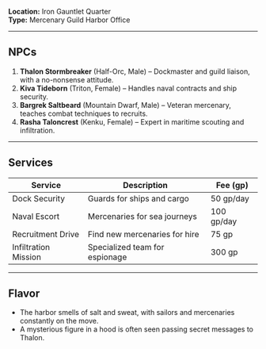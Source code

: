 **Location:** Iron Gauntlet Quarter  
**Type:** Mercenary Guild Harbor Office

---

## NPCs

1. **Thalon Stormbreaker** (Half-Orc, Male) – Dockmaster and guild liaison, with a no-nonsense attitude.
2. **Kiva Tideborn** (Triton, Female) – Handles naval contracts and ship security.
3. **Bargrek Saltbeard** (Mountain Dwarf, Male) – Veteran mercenary, teaches combat techniques to recruits.
4. **Rasha Taloncrest** (Kenku, Female) – Expert in maritime scouting and infiltration.

---

## Services

|Service|Description|Fee (gp)|
|---|---|---|
|Dock Security|Guards for ships and cargo|50 gp/day|
|Naval Escort|Mercenaries for sea journeys|100 gp/day|
|Recruitment Drive|Find new mercenaries for hire|75 gp|
|Infiltration Mission|Specialized team for espionage|300 gp|

---

## Flavor

- The harbor smells of salt and sweat, with sailors and mercenaries constantly on the move.
- A mysterious figure in a hood is often seen passing secret messages to Thalon.